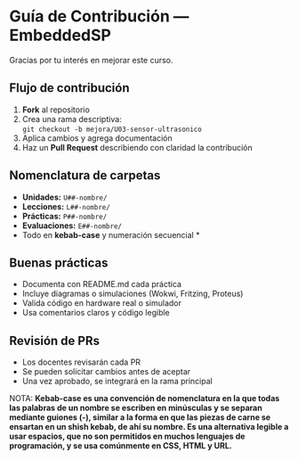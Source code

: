 # Guía de Contribución — EmbeddedSP

Gracias por tu interés en mejorar este curso.

## Flujo de contribución
1. **Fork** al repositorio
2. Crea una rama descriptiva:  
   `git checkout -b mejora/U03-sensor-ultrasonico`
3. Aplica cambios y agrega documentación
4. Haz un **Pull Request** describiendo con claridad la contribución

## Nomenclatura de carpetas
- **Unidades:** `U##-nombre/`
- **Lecciones:** `L##-nombre/`
- **Prácticas:** `P##-nombre/`
- **Evaluaciones:** `E##-nombre/`
- Todo en **kebab-case** y numeración secuencial *

## Buenas prácticas
- Documenta con README.md cada práctica
- Incluye diagramas o simulaciones (Wokwi, Fritzing, Proteus)
- Valida código en hardware real o simulador
- Usa comentarios claros y código legible

## Revisión de PRs
- Los docentes revisarán cada PR
- Se pueden solicitar cambios antes de aceptar
- Una vez aprobado, se integrará en la rama principal


NOTA: __Kebab-case es una convención de nomenclatura en la que todas las palabras de un nombre se escriben en minúsculas y se separan mediante guiones (-), similar a la forma en que las piezas de carne se ensartan en un shish kebab, de ahí su nombre. Es una alternativa legible a usar espacios, que no son permitidos en muchos lenguajes de programación, y se usa comúnmente en CSS, HTML y URL.__
